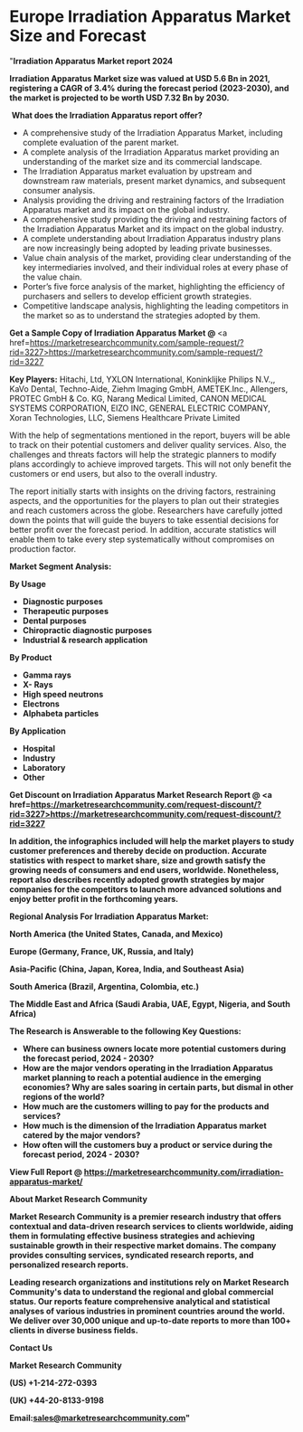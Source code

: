 # Europe Irradiation Apparatus Market Size and Forecast
"<strong>Irradiation Apparatus Market report 2024</strong>

<strong>Irradiation Apparatus Market size was valued at USD 5.6 Bn in 2021, registering a CAGR of 3.4% during the forecast period (2023-2030), and the market is projected to be worth USD 7.32 Bn by 2030.</strong>

 <strong><b>What does the Irradiation Apparatus report offer?</b></strong>
<ul>
  <li>A comprehensive study of the Irradiation Apparatus Market, including complete evaluation of the parent market.</li>
  <li>A complete analysis of the Irradiation Apparatus market providing an understanding of the market size and its commercial landscape.</li>
  <li>The Irradiation Apparatus market evaluation by upstream and downstream raw materials, present market dynamics, and subsequent consumer analysis.</li>
  <li>Analysis providing the driving and restraining factors of the Irradiation Apparatus market and its impact on the global industry.</li>
  <li>A comprehensive study providing the driving and restraining factors of the Irradiation Apparatus Market and its impact on the global industry.</li>
  <li>A complete understanding about Irradiation Apparatus industry plans are now increasingly being adopted by leading private businesses.</li>
  <li>Value chain analysis of the market, providing clear understanding of the key intermediaries involved, and their individual roles at every phase of the value chain.</li>
  <li>Porter’s five force analysis of the market, highlighting the efficiency of purchasers and sellers to develop efficient growth strategies.</li>
  <li>Competitive landscape analysis, highlighting the leading competitors in the market so as to understand the strategies adopted by them.</li>
</ul>

<strong>Get a Sample Copy of Irradiation Apparatus Market @ </strong><a href=https://marketresearchcommunity.com/sample-request/?rid=3227><u>https://marketresearchcommunity.com/sample-request/?rid=3227</u></a>

<strong>Key Players:</strong> 
Hitachi, Ltd, YXLON International, Koninklijke Philips N.V.,, KaVo Dental, Techno-Aide, Ziehm Imaging GmbH, AMETEK.Inc., Allengers, PROTEC GmbH &amp; Co. KG, Narang Medical Limited, CANON MEDICAL SYSTEMS CORPORATION, EIZO INC, GENERAL ELECTRIC COMPANY, Xoran Technologies, LLC, Siemens Healthcare Private Limited

With the help of segmentations mentioned in the report, buyers will be able to track on their potential customers and deliver quality services. Also, the challenges and threats factors will help the strategic planners to modify plans accordingly to achieve improved targets. This will not only benefit the customers or end users, but also to the overall industry.

The report initially starts with insights on the driving factors, restraining aspects, and the opportunities for the players to plan out their strategies and reach customers across the globe. Researchers have carefully jotted down the points that will guide the buyers to take essential decisions for better profit over the forecast period. In addition, accurate statistics will enable them to take every step systematically without compromises on production factor.

<strong>Market Segment Analysis:</strong>


<strong><strong>By Usage</strong></h4>
<ul>
 	<li>Diagnostic purposes</li>
 	<li>Therapeutic purposes</li>
 	<li>Dental purposes</li>
 	<li>Chiropractic diagnostic purposes</li>
 	<li>Industrial &amp; research application</li>
</ul>
<strong><strong>By Product</strong></h4>
<ul>
 	<li>Gamma rays</li>
 	<li>X- Rays</li>
 	<li>High speed neutrons</li>
 	<li>Electrons</li>
 	<li>Alphabeta particles</li>
</ul>
<strong><strong>By Application</strong></h4>
<ul>
 	<li>Hospital</li>
 	<li>Industry</li>
 	<li>Laboratory</li>
 	<li>Other</li>
</ul>

<strong>Get Discount on Irradiation Apparatus Market Research Report @ </b></strong><a href=https://marketresearchcommunity.com/request-discount/?rid=3227><u>https://marketresearchcommunity.com/request-discount/?rid=3227</u></a>

In addition, the infographics included will help the market players to study customer preferences and thereby decide on production. Accurate statistics with respect to market share, size and growth satisfy the growing needs of consumers and end users, worldwide. Nonetheless, report also describes recently adopted growth strategies by major companies for the competitors to launch more advanced solutions and enjoy better profit in the forthcoming years.

<strong>Regional Analysis For Irradiation Apparatus Market:</strong>

<strong>North America</strong> (the United States, Canada, and Mexico)

<strong>Europe</strong> (Germany, France, UK, Russia, and Italy)

<strong>Asia-Pacific</strong> (China, Japan, Korea, India, and Southeast Asia)

<strong>South America</strong> (Brazil, Argentina, Colombia, etc.)

<strong>The Middle East and Africa</strong> (Saudi Arabia, UAE, Egypt, Nigeria, and South Africa)

<strong>The Research is Answerable to the following Key Questions:</strong>
<ul>
 	<li>Where can business owners locate more potential customers during the forecast period, 2024 - 2030?</li>
 	<li>How are the major vendors operating in the Irradiation Apparatus market planning to reach a potential audience in the emerging economies? Why are sales soaring in certain parts, but dismal in other regions of the world?</li>
 	<li>How much are the customers willing to pay for the products and services?</li>
 	<li>How much is the dimension of the Irradiation Apparatus market catered by the major vendors?</li>
 	<li>How often will the customers buy a product or service during the forecast period, 2024 - 2030?</li>
</ul>

<strong>View Full Report @</strong> <a href=https://marketresearchcommunity.com/irradiation-apparatus-market/>https://marketresearchcommunity.com/irradiation-apparatus-market/</a>

<strong>About Market Research Community</strong>

Market Research Community is a premier research industry that offers contextual and data-driven research services to clients worldwide, aiding them in formulating effective business strategies and achieving sustainable growth in their respective market domains. The company provides consulting services, syndicated research reports, and personalized research reports.

Leading research organizations and institutions rely on Market Research Community's data to understand the regional and global commercial status. Our reports feature comprehensive analytical and statistical analyses of various industries in prominent countries around the world. We deliver over 30,000 unique and up-to-date reports to more than 100+ clients in diverse business fields.

<strong>Contact Us</strong>

<strong>Market Research Community</strong>

(US) +1-214-272-0393

(UK) +44-20-8133-9198

<strong>Email:</strong>sales@marketresearchcommunity.com"
